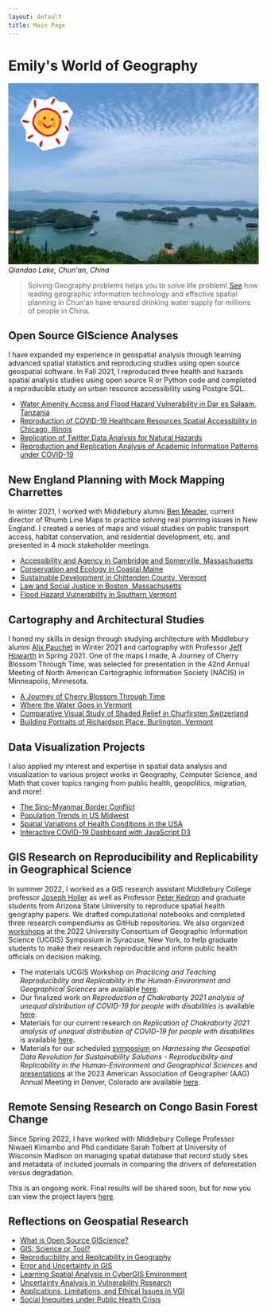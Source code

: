 ```yaml
---
layout: default
title: Main Page
---
```


# Emily's World of Geography

![Lake](assets/IMG_7528.JPG)
*Qiandao Lake, Chun'an, China*

> Solving Geography problems helps you to solve life problem! [See](https://projects.worldbank.org/en/projects-operations/project-detail/P159870) how leading geographic information technology and effective spatial planning in Chun'an have ensured drinking water supply for millions of people in China.

## Open Source GIScience Analyses
I have expanded my experience in geospatial analysis through learning advanced spatial statistics and reproducing studies using open source geospatial software. In Fall 2021, I reproduced three health and hazards spatial analysis studies using open source R or Python code and completed a reproducible study on urban resource accessibility using Postgre SQL.

- [Water Amenity Access and Flood Hazard Vulnerability in Dar es Salaam, Tanzania](dsm_analysis/dsm_report.md)
- [Reproduction of COVID-19 Healthcare Resources Spatial Accessibility in Chicago, Illinois](RPr-Kang/re-analysis.md)
- [Replication of Twitter Data Analysis for Natural Hazards](RE-Ida/ida.md)
- [Reproduction and Replication Analysis of Academic Information Patterns under COVID-19](covidpattern/report.md)

## New England Planning with Mock Mapping Charrettes
In winter 2021, I worked with Middlebury alumni [Ben Meader](https://www.linkedin.com/in/benjamin-meader-5ba6923a), current director of Rhumb Line Maps to practice solving real planning issues in New England. I created a series of maps and visual studies on public transport access, habitat conservation, and residential development, etc. and presented in 4 mock stakeholder meetings.

- [Accessibility and Agency in Cambridge and Somerville, Massachusetts](1026reports/week1.md)
- [Conservation and Ecology in Coastal Maine](1026reports/week2.md)
- [Sustainable Development in Chittenden County, Vermont](1026reports/week3.md)
- [Law and Social Justice in Boston, Massachusetts](1026reports/week4.md)
- [Flood Hazard Vulnerability in Southern Vermont](120reports/exam2.md)

## Cartography and Architectural Studies
I honed my skills in design through studying architecture with Middlebury alumni [Alix Pauchet](https://www.linkedin.com/in/alix-pauchet-b0591367) in Winter 2021 and cartography with Professor [Jeff Howarth](https://jeffhowarth.github.io/) in Spring 2021. One of the maps I made, A Journey of Cherry Blossom Through Time, was selected for presentation in the 42nd Annual Meeting of North American Cartographic Information Society (NACIS) in Minneapolis, Minnesota.

- [A Journey of Cherry Blossom Through Time](gg231reports/proj2.md)
- [Where the Water Goes in Vermont](gg231reports/proj1.md)
- [Comparative Visual Study of Shaded Relief in Churfirsten Switzerland](gg231reports/proj3.md)
- [Building Portraits of Richardson Place, Burlington, Vermont](buildingportraits)

## Data Visualization Projects
I also applied my interest and expertise in spatial data analysis and visualization to various project works in Geography, Computer Science, and Math that cover topics ranging from public health, geopolitics, migration, and more!

- [The Sino-Myanmar Border Conflict](https://storymaps.arcgis.com/stories/672602e5a37b4643a121110efa7d855a)
- [Population Trends in US Midwest](https://storymaps.arcgis.com/stories/ff1af04f57a54233bf9ef47762d03cd0)
- [Spatial Variations of Health Conditions in the USA](assets/ds_pre.pdf)
- [Interactive COVID-19 Dashboard with JavaScript D3](https://observablehq.com/d/b0fdbacaccbc7f7c)

## GIS Research on Reproducibility and Replicability in Geographical Science
In summer 2022, I worked as a GIS research assistant Middlebury College professor [Joseph Holler](https://www.middlebury.edu/college/people/joseph-holler) as well as Professor [Peter Kedron](https://search.asu.edu/profile/3316903) and graduate students from Arizona State University to reproduce spatial health geography papers. We drafted computational notebooks and completed three research compendiums as GitHub repositories. We also organized [workshops](https://www.ucgis.org/workshops-2022#HEGS) at the 2022 University Consortium of Geographic Information Science (UCGIS) Symposium in Syracuse, New York, to help graduate students to make their research reproducible and inform public health officials on decision making.

- The materials UCGIS Workshop on *Practicing and Teaching Reproducibility and Replicability in the Human-Environment and Geographical Sciences* are available [here](https://github.com/HEGSRR/UCGIS-Workshop).
- Our finalized work on *Reproduction of Chakraborty 2021 analysis of unequal distribution of COVID-19 for people with disabilities* is available [here](https://osf.io/s5mtq/).
- Materials for our current research on *Replication of Chakraborty 2021 analysis of unequal distribution of COVID-19 for people with disabilities* is available [here](https://github.com/HEGSRR/RPl-Chakraborty-2022).
- Materials for our scheduled [symposium](https://aag.secure-platform.com/aag2023/solicitations/39/sessiongallery/5681) on *Harnessing the Geospatial Data Revolution for Sustainability Solutions - Reproducibility and Replicability in the Human-Environment and Geographical Sciences* and
[presentations](https://aag.secure-platform.com/aag2023/solicitations/39/sessiongallery/5681/application/23932) at the 2023 American Association of Geographer (AAG) Annual Meeting in Denver, Colorado are available [here](https://github.com/HEGSRR/AAG-2023).

## Remote Sensing Research on Congo Basin Forest Change
Since Spring 2022, I have worked with Middlebury College Professor Niwaeli Kimambo and Phd candidate Sarah Tolbert at University of Wisconsin Madison on managing spatial database that record study sites and metadata of included journals in comparing the drivers of deforestation versus degradation.

This is an ongoing work. Final results will be shared soon, but for now you can view the project layers [here](https://drive.google.com/drive/folders/1-Omn3vSY2g0Sdce00yJmtXgxZcyknD6v?usp=sharing).


## Reflections on Geospatial Research
- [What is Open Source GIScience?](open-giscience)
- [GIS: Science or Tool?](science_tool)
- [Reproducibility and Replicability in Geography](r_r)
- [Error and Uncertainty in GIS](error_uncertainty)
- [Learning Spatial Analysis in CyberGIS Environment](cybergis)
- [Uncertainty Analysis in Vulnerability Research](vulnerability)
- [Applications, Limitations, and Ethical Issues in VGI](vgi)
- [Social Inequities under Public Health Crisis](covid_disability)
